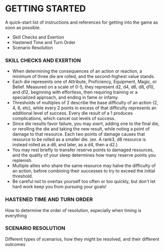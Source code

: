# GETTING STARTED

A quick-start list of instructions and references for getting into the game as soon as possible.
- Skill Checks and Exertion
- Hastened Time and Turn Order
- Scenario Resolution
### SKILL CHECKS AND EXERTION
- When determining the consequences of an action or reaction, a minimum of three die are rolled, and the second-highest value stands.
- Each die represents one of Attribute, Proficiency, Equipment, Magic, or Belief. Measured on a scale of 0-5, they represent d2, d4, d6, d8, d10, and d12, beginning with effortless, then requiring training or a specialized approach, and ending in fame or infamy.
- Thresholds of multiples of 2 describe the base difficulty of an action (2, 4, 6, etc), while every 2 points in excess of that difficulty represents an additional level of success. Every die result of a 1 produces complications, which cancel out levels of success.
- Since die results favor failure, you may *exert*, adding one to the final die, or rerolling the die and taking the new result, while noting a point of damage to that resource. Each two points of damage causes that resource to be rolled as a smaller die. (ex. A rank3, d8 resource is instead rolled as a d6, and later, as a d4, then a d2.)
- You may rest briefly to transfer reserve points to damaged resources, and the quality of your sleep determines how many reserve points you replenish.
- Multiple allies who share the same resource may halve the difficulty of an action, before combining their successes to try to exceed the initial threshold.
- Be careful not to overtax yourself too often or too quickly, but don't let hard work keep you from pursuing your goals!

### HASTENED TIME AND TURN ORDER
How to determine the order of resolution, especially when timing is everything

### SCENARIO RESOLUTION
Different types of scenarios, how they might be resolved, and their different outcomes